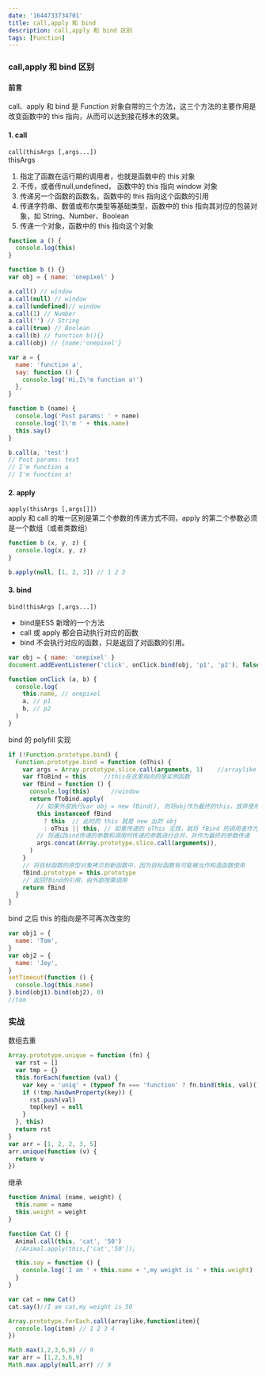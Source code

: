 ```yaml
---
date: '1644733734701'
title: call,apply 和 bind
description: call,apply 和 bind 区别
tags: [Function]
---
```

### call,apply 和 bind 区别
#### 前言
call、apply 和 bind 是 Function 对象自带的三个方法，这三个方法的主要作用是改变函数中的 this 指向，从而可以达到接花移木的效果。
#### 1. call
`call(thisArgs [,args...])`  
thisArgs  
1. 指定了函数在运行期的调用者，也就是函数中的 this 对象
2. 不传，或者传null,undefined， 函数中的 this 指向 window 对象
3. 传递另一个函数的函数名，函数中的 this 指向这个函数的引用
4. 传递字符串、数值或布尔类型等基础类型，函数中的 this 指向其对应的包装对象，如 String、Number、Boolean
5. 传递一个对象，函数中的 this 指向这个对象
```javascript
function a () {
  console.log(this)
}

function b () {}
var obj = { name: 'onepixel' }

a.call() // window
a.call(null) // window
a.call(undefined)// window
a.call(1) // Number
a.call('') // String
a.call(true) // Boolean
a.call(b) // function b(){}
a.call(obj) // {name:'onepixel'}

```
```javascript
var a = {
  name: 'function a',
  say: function () {
    console.log('Hi,I\'m function a!')
  },
}

function b (name) {
  console.log('Post params: ' + name)
  console.log('I\'m ' + this.name)
  this.say()
}

b.call(a, 'test')
// Post params: test
// I'm function a
// I'm function a!
```
#### 2. apply
`apply(thisArgs [,args[]])`  
apply 和 call 的唯一区别是第二个参数的传递方式不同，apply 的第二个参数必须是一个数组（或者类数组）
```javascript
function b (x, y, z) {
  console.log(x, y, z)
}

b.apply(null, [1, 2, 3]) // 1 2 3
```
#### 3. bind
`bind(thisArgs [,args...])`
 - bind是ES5 新增的一个方法  
 - call 或 apply 都会自动执行对应的函数  
 - bind 不会执行对应的函数，只是返回了对函数的引用。
```javascript
var obj = { name: 'onepixel' }
document.addEventListener('click', onClick.bind(obj, 'p1', 'p2'), false)

function onClick (a, b) {
  console.log(
    this.name, // onepixel
    a, // p1
    b, // p2
  )
}
```
bind 的 polyfill 实现
```javascript
if (!Function.prototype.bind) {
  Function.prototype.bind = function (oThis) {
    var args = Array.prototype.slice.call(arguments, 1)    //arraylike => array
    var fToBind = this     //this在这里指向的是实例函数
    var fBind = function () {
      console.log(this)      //window
      return fToBind.apply(
        // 如果外部执行var obj = new fBind(), 则将obj作为最终的this，放弃使用oThis
        this instanceof fBind
          ? this  // 此时的 this 就是 new 出的 obj
          : oThis || this, // 如果传递的 oThis 无效，就将 fBind 的调用者作为this
        // 将通过bind传递的参数和调用时传递的参数进行合并，并作为最终的参数传递
        args.concat(Array.prototype.slice.call(arguments)),
      )
    }
    // 将目标函数的原型对象拷贝到新函数中，因为目标函数有可能被当作构造函数使用
    fBind.prototype = this.prototype
    // 返回fBind的引用，由外部按需调用
    return fBind
  }
}
```
bind 之后 this 的指向是不可再次改变的
```javascript
var obj1 = {
  name: 'Tom',
}
var obj2 = {
  name: 'Joy',
}
setTimeout(function () {
  console.log(this.name)
}.bind(obj1).bind(obj2), 0)
//tom
```
### 实战
数组去重
```javascript
Array.prototype.unique = function (fn) {
  var rst = []
  var tmp = {}
  this.forEach(function (val) {
    var key = 'uniq' + (typeof fn === 'function' ? fn.bind(this, val)() : val)
    if (!tmp.hasOwnProperty(key)) {
      rst.push(val)
      tmp[key] = null
    }
  }, this)
  return rst
}
var arr = [1, 2, 2, 3, 5]
arr.unique(function (v) {
  return v
})
```
继承
```javascript
function Animal (name, weight) {
  this.name = name
  this.weight = weight
}

function Cat () {
  Animal.call(this, 'cat', '50')
  //Animal.apply(this,['cat','50']);

  this.say = function () {
    console.log('I am ' + this.name + ',my weight is ' + this.weight)
  }
}

var cat = new Cat()
cat.say()//I am cat,my weight is 50
```
```javascript
Array.prototype.forEach.call(arraylike,function(item){
  console.log(item) // 1 2 3 4
})
```
```javascript
Math.max(1,2,3,6,9) // 9
var arr = [1,2,3,6,9]
Math.max.apply(null,arr) // 9
```
